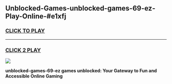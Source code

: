 
## Unblocked-Games-unblocked-games-69-ez-Play-Online-#e1xfj
<h3>
<a href="https://premium.freeplayer.one?title=unblocked-games-69-ez&ref=24F">CLICK TO PLAY</a></h3>
<hr>

<h3>
<a href="https://premium.freeplayer.one?title=unblocked-games-69-ez&ref=24F">CLICK 2 PLAY</a>
  
</h3>

<a href="https://premium.freeplayer.one?title=unblocked-games-69-ez&ref=24F/"><img src="https://clearcache.store/games.png"></a>


**unblocked-games-69-ez games unblocked: Your Gateway to Fun and Accessible Online Gaming**

